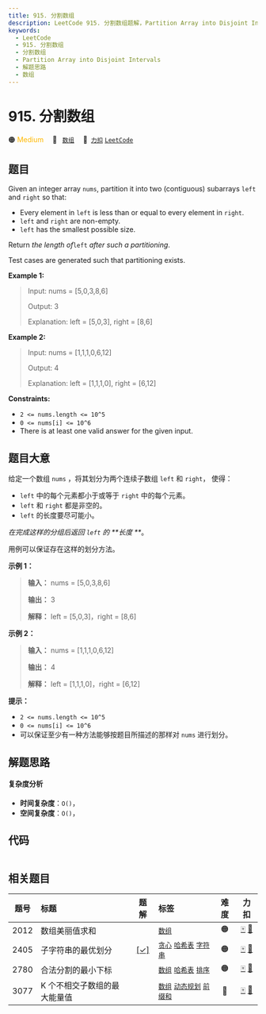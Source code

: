 ```yaml
---
title: 915. 分割数组
description: LeetCode 915. 分割数组题解，Partition Array into Disjoint Intervals，包含解题思路、复杂度分析以及完整的 JavaScript 代码实现。
keywords:
  - LeetCode
  - 915. 分割数组
  - 分割数组
  - Partition Array into Disjoint Intervals
  - 解题思路
  - 数组
---
```


# 915. 分割数组

🟠 <font color=#ffb800>Medium</font>&emsp; 🔖&ensp; [`数组`](/tag/array.md)&emsp; 🔗&ensp;[`力扣`](https://leetcode.cn/problems/partition-array-into-disjoint-intervals) [`LeetCode`](https://leetcode.com/problems/partition-array-into-disjoint-intervals)

## 题目

Given an integer array `nums`, partition it into two (contiguous) subarrays
`left` and `right` so that:

  * Every element in `left` is less than or equal to every element in `right`.
  * `left` and `right` are non-empty.
  * `left` has the smallest possible size.

Return _the length of_`left` _after such a partitioning_.

Test cases are generated such that partitioning exists.



**Example 1:**

> Input: nums = [5,0,3,8,6]
> 
> Output: 3
> 
> Explanation: left = [5,0,3], right = [8,6]

**Example 2:**

> Input: nums = [1,1,1,0,6,12]
> 
> Output: 4
> 
> Explanation: left = [1,1,1,0], right = [6,12]

**Constraints:**

  * `2 <= nums.length <= 10^5`
  * `0 <= nums[i] <= 10^6`
  * There is at least one valid answer for the given input.


## 题目大意

给定一个数组 `nums` ，将其划分为两个连续子数组 `left` 和 `right`， 使得：

  * `left` 中的每个元素都小于或等于 `right` 中的每个元素。
  * `left` 和 `right` 都是非空的。
  * `left` 的长度要尽可能小。

_在完成这样的分组后返回  `left` 的 **长度  **_。

用例可以保证存在这样的划分方法。



**示例 1：**

> 
> 
> 
> 
> 
> **输入：** nums = [5,0,3,8,6]
> 
> **输出：** 3
> 
> **解释：** left = [5,0,3]，right = [8,6]
> 
> 

**示例 2：**

> 
> 
> 
> 
> 
> **输入：** nums = [1,1,1,0,6,12]
> 
> **输出：** 4
> 
> **解释：** left = [1,1,1,0]，right = [6,12]
> 
> 



**提示：**

  * `2 <= nums.length <= 10^5`
  * `0 <= nums[i] <= 10^6`
  * 可以保证至少有一种方法能够按题目所描述的那样对 `nums` 进行划分。


## 解题思路

#### 复杂度分析

- **时间复杂度**：`O()`，
- **空间复杂度**：`O()`，

## 代码

```javascript

```

## 相关题目

<!-- prettier-ignore -->
| 题号 | 标题 | 题解 | 标签 | 难度 | 力扣 |
| :------: | :------ | :------: | :------ | :------: | :------: |
| 2012 | 数组美丽值求和 |  |  [`数组`](/tag/array.md) | 🟠 | [🀄️](https://leetcode.cn/problems/sum-of-beauty-in-the-array) [🔗](https://leetcode.com/problems/sum-of-beauty-in-the-array) |
| 2405 | 子字符串的最优划分 | [[✓]](/problem/2405.md) |  [`贪心`](/tag/greedy.md) [`哈希表`](/tag/hash-table.md) [`字符串`](/tag/string.md) | 🟠 | [🀄️](https://leetcode.cn/problems/optimal-partition-of-string) [🔗](https://leetcode.com/problems/optimal-partition-of-string) |
| 2780 | 合法分割的最小下标 |  |  [`数组`](/tag/array.md) [`哈希表`](/tag/hash-table.md) [`排序`](/tag/sorting.md) | 🟠 | [🀄️](https://leetcode.cn/problems/minimum-index-of-a-valid-split) [🔗](https://leetcode.com/problems/minimum-index-of-a-valid-split) |
| 3077 | K 个不相交子数组的最大能量值 |  |  [`数组`](/tag/array.md) [`动态规划`](/tag/dynamic-programming.md) [`前缀和`](/tag/prefix-sum.md) | 🔴 | [🀄️](https://leetcode.cn/problems/maximum-strength-of-k-disjoint-subarrays) [🔗](https://leetcode.com/problems/maximum-strength-of-k-disjoint-subarrays) |